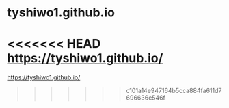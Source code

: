 # tyshiwo1.github.io

<<<<<<< HEAD
https://tyshiwo1.github.io/
=======
https://tyshiwo1.github.io/
>>>>>>> c101a14e947164b5cca884fa611d7696636e546f

